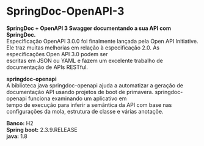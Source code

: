 # SpringDoc-OpenAPI-3<br />
**SpringDoc + OpenAPI 3 Swagger documentando a sua API com SpringDoc.**<br />
Especificação OpenAPI 3.0.0 foi finalmente lançada pela Open API Initiative. Ele traz muitas melhorias em relação à especificação 2.0. As especificações Open API 3.0 podem ser <br />escritas em JSON ou YAML e fazem um excelente trabalho de documentação de APIs RESTful.<br />

**springdoc-openapi**<br />
A biblioteca java springdoc-openapi ajuda a automatizar a geração de documentação API usando projetos de boot de primavera. springdoc-openapi funciona examinando um aplicativo em<br /> tempo de execução para inferir a semântica da API com base nas configurações da mola, estrutura de classe e várias anotaçõe.<br />

**Banco:** H2<br />
**Spring boot:** 2.3.9.RELEASE<br />
**java:** 1.8<br />


